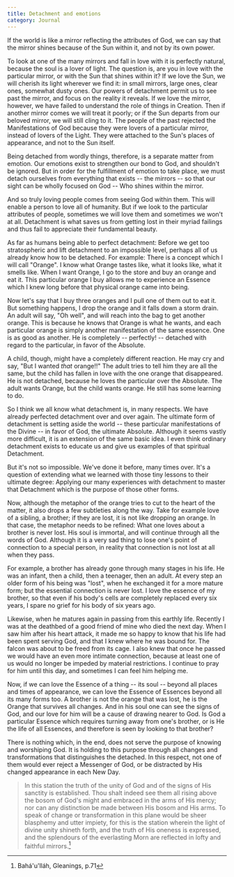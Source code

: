 ```yaml
---
title: Detachment and emotions
category: Journal
---
```


If the world is like a mirror reflecting the attributes of God, we can
say that the mirror shines because of the Sun within it, and not by its
own power.

To look at one of the many mirrors and fall in love with it is perfectly
natural, because the soul is a lover of light.  The question is, are you
in love with the particular mirror, or with the Sun that shines within
it?  If we love the Sun, we will cherish its light wherever we find it:
in small mirrors, large ones, clear ones, somewhat dusty ones.  Our
powers of detachment permit us to see past the mirror, and focus on the
reality it reveals.  If we love the mirror, however, we have failed to
understand the role of things in Creation.  Then if another mirror comes
we will treat it poorly; or if the Sun departs from our beloved mirror,
we will still cling to it.  The people of the past rejected the
Manifestations of God because they were lovers of a particular mirror,
instead of lovers of the Light.  They were attached to the Sun's places
of appearance, and not to the Sun itself.

Being detached from wordly things, therefore, is a separate matter from
emotion.  Our emotions exist to strengthen our bond to God, and
shouldn't be ignored.  But in order for the fulfillment of emotion to
take place, we must detach ourselves from everything that exists -- the
mirrors -- so that our sight can be wholly focused on God -- Who shines
within the mirror.

And so truly loving people comes from seeing God within them.  This will
enable a person to love all of humanity.  But if we look to the
particular attributes of people, sometimes we will love them and
sometimes we won't at all.  Detachment is what saves us from getting
lost in their myriad failings and thus fail to appreciate their
fundamental beauty.

As far as humans being able to perfect detachment: Before we get too
stratospheric and lift detachment to an impossible level, perhaps all of
us already know how to be detached.  For example: There is a concept
which I will call "Orange".  I know what Orange tastes like, what it
looks like, what it smells like.  When I want Orange, I go to the store
and buy an orange and eat it.  This particular orange I buy allows me to
experience an Essence which I knew long before that physical orange came
into being.

Now let's say that I buy three oranges and I pull one of them out to eat
it.  But something happens, I drop the orange and it falls down a storm
drain.  An adult will say, "Oh well", and will reach into the bag to get
another orange.  This is because he knows that Orange is what he wants,
and each particular orange is simply another manifestation of the same
essence.  One is as good as another.  He is completely -- perfectly! --
detached with regard to the particular, in favor of the Absolute.

A child, though, might have a completely different reaction.  He may cry
and say, "But I wanted *that* orange!!"  The adult tries to tell him they
are all the same, but the child has fallen in love with the one orange
that disappeared.  He is not detached, because he loves the particular
over the Absolute.  The adult wants Orange, but the child wants orange.
He still has some learning to do.

So I think we all know what detachment is, in many respects.  We have
already perfected detachment over and over again.  The ultimate form of
detachment is setting aside the world -- these particular manifestations
of the Divine -- in favor of God, the ultimate Absolute.  Although it
seems vastly more difficult, it is an extension of the same basic idea.
I even think ordinary detachment exists to educate us and give us
examples of that spiritual Detachment.

But it's not so impossible.  We've done it before, many times over.
It's a question of extending what we learned with those tiny lessons to
their ultimate degree: Applying our many experiences with detachment to
master that Detachment which is the purpose of those other forms.

Now, although the metaphor of the orange tries to cut to the heart of
the matter, it also drops a few subtleties along the way.  Take for
example love of a sibling, a brother; if they are lost, it is not like
dropping an orange.  In that case, the metaphor needs to be refined:
What one loves about a brother is never lost.  His soul is immortal, and
will continue through all the words of God.  Although it is a very sad
thing to lose one's point of connection to a special person, in reality
that connection is not lost at all when they pass.

For example, a brother has already gone through many stages in his life.
He was an infant, then a child, then a teenager, then an adult.  At
every step an older form of his being was "lost", when he exchanged it
for a more mature form; but the essential connection is never lost.  I
love the essence of my brother, so that even if his body's cells are
completely replaced every six years, I spare no grief for his body of
six years ago.

Likewise, when he matures again in passing from this earthly life.
Recently I was at the deathbed of a good friend of mine who died the
next day.  When I saw him after his heart attack, it made me so happy to
know that his life had been spent serving God, and that I knew where he
was bound for.  The falcon was about to be freed from its cage.  I also
knew that once he passed we would have an even more intimate connection,
because at least one of us would no longer be impeded by material
restrictions.  I continue to pray for him until this day, and sometimes
I can feel him helping me.

Now, if we can love the Essence of a thing -- its soul -- beyond all
places and times of appearance, we can love the Essence of Essences
beyond all its many forms too.  A brother is not the orange that was
lost, he is the Orange that survives all changes.  And in his soul one
can see the signs of God, and our love for him will be a cause of
drawing nearer to God.  Is God a particular Essence which requires
turning away from one's brother, or is He the life of all Essences, and
therefore is seen by looking to that brother?

There is nothing which, in the end, does not serve the purpose of
knowing and worshiping God.  It is holding to this purpose through all
changes and transformations that distinguishes the detached.  In this
respect, not one of them would ever reject a Messenger of God, or be
distracted by His changed appearance in each New Day.

> In this station the truth of the unity of God and of the signs of His
> sanctity is established. Thou shalt indeed see them all rising above
> the bosom of God's might and embraced in the arms of His mercy; nor
> can any distinction be made between His bosom and His arms. To speak
> of change or transformation in this plane would be sheer blasphemy and
> utter impiety, for this is the station wherein the light of divine
> unity shineth forth, and the truth of His oneness is expressed, and
> the splendours of the everlasting Morn are reflected in lofty and
> faithful mirrors.[^1]

[^1]:  Bahá'u'lláh, Gleanings, p.71



